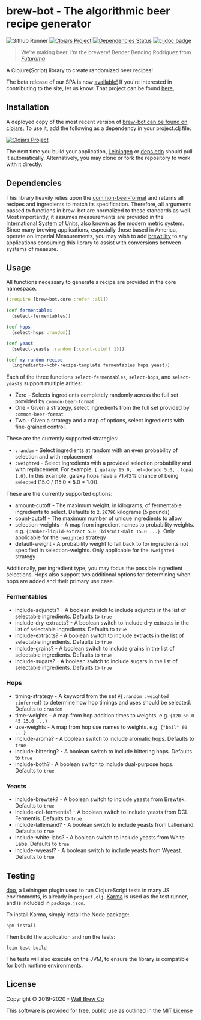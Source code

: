 # brew-bot - The algorithmic beer recipe generator

![Github Runner](https://github.com/nnichols/brew-bot/workflows/Clojurescript%20CI/badge.svg)
[![Clojars Project](https://img.shields.io/clojars/v/brew-bot.svg)](https://clojars.org/brew-bot)
[![Dependencies Status](https://versions.deps.co/nnichols/brew-bot/status.svg)](https://versions.deps.co/nnichols/brew-bot)
[![cljdoc badge](https://cljdoc.org/badge/brew-bot/brew-bot)](https://cljdoc.org/d/brew-bot/brew-bot/CURRENT)

> We’re making beer. I’m the brewery!
> Bender Bending Rodriguez from [*Futurama*](https://www.imdb.com/title/tt0149460/)

A Clojure(Script) library to create randomized beer recipes!

The beta release of our SPA is now [available!](https://brewbot.wallbrew.com/)
If you're interested in contributing to the site, let us know.
That project can be found [here.](https://github.com/Wall-Brew-Co/brew-bot-ui)

## Installation

A deployed copy of the most recent version of [brew-bot can be found on clojars.](https://clojars.org/brew-bot)
To use it, add the following as a dependency in your project.clj file:

[![Clojars Project](http://clojars.org/brew-bot/latest-version.svg)](http://clojars.org/brew-bot)

The next time you build your application, [Leiningen](https://leiningen.org/) or [deps.edn](https://clojure.org/guides/deps_and_cli) should pull it automatically.
Alternatively, you may clone or fork the repository to work with it directly.

## Dependencies

This library heavily relies upon the [common-beer-format](https://github.com/Wall-Brew-Co/common-beer-format) and returns all recipes and ingredients to match its specification.
Therefore, all arguments passed to functions in brew-bot are normalized to these standards as well.
Most importantly, it assumes measurements are provided in the [International System of Units](https://en.wikipedia.org/wiki/International_System_of_Units), also known as the modern metric system.
Since many brewing applications, especially those based in America, operate on Imperial Measurements, you may wish to add [brewtility](https://github.com/Wall-Brew-Co/brewtility) to any applications consuming this library to assist with conversions between systems of measure.

## Usage

All functions necessary to generate a recipe are provided in the core namespace.

```clj
(:require [brew-bot.core :refer :all])

(def fermentables
  (select-fermentables))

(def hops
  (select-hops :random))

(def yeast
  (select-yeasts :random {:count-cutoff 1}))

(def my-random-recipe
  (ingredients->cbf-recipe-template fermentables hops yeast))
```

Each of the three functions `select-fermentables`, `select-hops`, and `select-yeasts` support multiple arities:

- Zero - Selects ingredients completely randomly across the full set provided by `common-beer-format`
- One - Given a strategy, select ingredients from the full set provided by `common-beer-format`
- Two - Given a strategy and a map of options, select ingredients with fine-grained control.

These are the currently supported strategies:

- `:random` - Select ingredients at random with an even probability of selection and with replacement
- `:weighted` - Select ingredients with a provided selection probability and with replacement. For example, `{:galaxy 15.0, :el-dorado 5.0, :topaz 1.0}`. In this example, galaxy hops have a 71.43% chance of being selected (15.0 / (15.0 + 5.0 + 1.0)).

These are the currently supported options:

- amount-cutoff - The maximum weight, in kilograms, of fermentable ingredients to select. Defaults to `2.26796` kilograms (5 pounds)
- count-cutoff - The maximum number of unique ingredients to allow.
- selection-weights - A map from ingredient names to probability weights. e.g. `{:amber-liquid-extract 5.0 :biscuit-malt 15.0 ...}`. Only applicable for the `:weighted` strategy
- default-weight - A probability weight to fall back to for ingredients not specified in selection-weights. Only applicable for the `:weighted` strategy

Additionally, per ingredient type, you may focus the possible ingredient selections.
Hops also support two additional options for determining when hops are added and their primary use case.

### Fermentables

- include-adjuncts? - A boolean switch to include adjuncts in the list of selectable ingredients. Defaults to `true`
- include-dry-extracts? - A boolean switch to include dry extracts in the list of selectable ingredients. Defaults to `true`
- include-extracts? - A boolean switch to include extracts in the list of selectable ingredients. Defaults to `true`
- include-grains? - A boolean switch to include grains in the list of selectable ingredients. Defaults to `true`
- include-sugars? - A boolean switch to include sugars in the list of selectable ingredients. Defaults to `true`

### Hops

- timing-strategy - A keyword from the set `#{:random :weighted :inferred}` to determine how hop timings and uses should be selected. Defaults to `:random`
- time-weights - A map from hop addition times to weights. e.g. `{120 60.0 45 15.0 ...}`
- use-weights - A map from hop use names to weights. e.g. `{"boil" 60 ...}`
- include-aroma? - A boolean switch to include aromatic hops. Defaults to `true`
- include-bittering? - A boolean switch to include bittering hops. Defaults to `true`
- include-both? - A boolean switch to include dual-purpose hops. Defaults to `true`

### Yeasts

- include-brewtek? - A boolean switch to include yeasts from Brewtek. Defaults to `true`
- include-dcl-fermentis? - A boolean switch to include yeasts from DCL Fermentis. Defaults to `true`
- include-lallemand? - A boolean switch to include yeasts from Lallemand. Defaults to `true`
- include-white-labs? - A boolean switch to include yeasts from White Labs. Defaults to `true`
- include-wyeast? - A boolean switch to include yeasts from Wyeast. Defaults to `true`

## Testing

[doo](https://github.com/bensu/doo), a Leiningen plugin used to run ClojureScript tests in many JS environments, is already in `project.clj`.
[Karma](https://karma-runner.github.io/latest/index.html) is used as the test runner, and is included in `package.json`.

To install Karma, simply install the Node package:

```shell
npm install
```

Then build the application and run the tests:

```shell
lein test-build
```

The tests will also execute on the JVM, to ensure the library is compatible for both runtime environments.

## License

Copyright © 2019-2020 - [Wall Brew Co](https://wallbrew.com/)

This software is provided for free, public use as outlined in the [MIT License](https://github.com/Wall-Brew-Co/brew-bot/blob/master/LICENSE)
